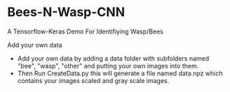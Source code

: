 # Bees-N-Wasp-CNN
A Tensorflow-Keras Demo For Identifiying Wasp/Bees

Add your own data
- Add your own data by adding a data folder with subfolders named "bee", "wasp", "other" and putting your own images into them.
- Then Run CreateData.py this will generate a file named data.npz which contains your images scaled and gray scale images.
